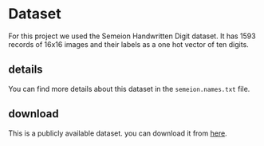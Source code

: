 # Dataset
For this project we used the Semeion Handwritten Digit dataset. It has 1593 records of 16x16 images and their labels as a one hot vector of ten digits.

## details
You can find more details about this dataset in the `semeion.names.txt` file.

## download
This is a publicly available dataset. you can download it from [here](https://archive.ics.uci.edu/ml/machine-learning-databases/semeion/semeion.data).
